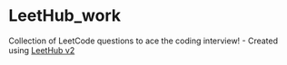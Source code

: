 # LeetHub_work
Collection of LeetCode questions to ace the coding interview! - Created using [LeetHub v2](https://github.com/arunbhardwaj/LeetHub-2.0)
